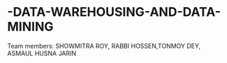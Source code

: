 # -DATA-WAREHOUSING-AND-DATA-MINING
Team members: SHOWMITRA ROY, RABBI HOSSEN,TONMOY DEY, ASMAUL HUSNA JARIN 
